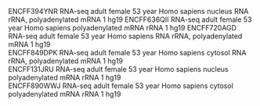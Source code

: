 ENCFF394YNR	RNA-seq	adult	female	53 year	Homo sapiens		nucleus			RNA	rRNA, polyadenylated mRNA	1 hg19
ENCFF636QII RNA-seq	adult	female	53 year	Homo sapiens					polyadenylated mRNA	rRNA		1 hg19
ENCFF720AGD	RNA-seq	adult	female	53 year	Homo sapiens					RNA	rRNA, polyadenylated mRNA	1	hg19			
ENCFF849DPK	RNA-seq	adult	female	53 year	Homo sapiens		cytosol			RNA	rRNA, polyadenylated mRNA	1 hg19				
ENCFF131JRU	RNA-seq	adult	female	53 year	Homo sapiens		nucleus			polyadenylated mRNA	rRNA		1 hg19		
ENCFF890WWJ	RNA-seq	adult	female	53 year	Homo sapiens		cytosol			polyadenylated mRNA	rRNA		1	hg19		
